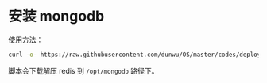 # 安装 mongodb

使用方法：

```sh
curl -o- https://raw.githubusercontent.com/dunwu/OS/master/codes/deploy/tool/mongodb/install-mongodb.sh | bash
```

脚本会下载解压 redis 到 `/opt/mongodb` 路径下。

